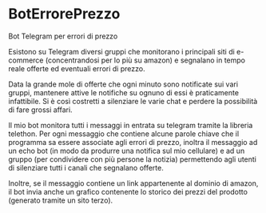 # BotErrorePrezzo
Bot Telegram per errori di prezzo

Esistono su Telegram diversi gruppi che monitorano i principali siti di e-commerce (concentrandosi per lo più su amazon) 
e segnalano in tempo reale offerte ed eventuali errori di prezzo.

Data la grande mole di offerte che ogni minuto sono notificate sui vari gruppi, mantenere attive le notifiche su ognuno di essi è 
praticamente infattibile. Si è così costretti a silenziare le varie chat e perdere la possibilità di fare grossi affari.

Il mio bot monitora tutti i messaggi in entrata su telegram tramite la libreria
telethon. Per ogni messaggio che contiene alcune parole chiave che il programma sa essere associate agli errori di prezzo, 
inoltra il messaggio ad un echo bot (in modo da produrre una notifica sul mio cellulare) e ad un gruppo (per condividere con più persone 
la notizia) permettendo agli utenti di silenziare tutti i canali che segnalano offerte.

Inoltre, se il messaggio contiene un link appartenente al dominio di amazon, il bot invia anche un grafico contenente lo storico dei prezzi del prodotto
(generato tramite un sito terzo).

